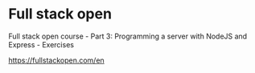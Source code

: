 # Full stack open

Full stack open course - Part 3: Programming a server with NodeJS and Express - Exercises

https://fullstackopen.com/en
